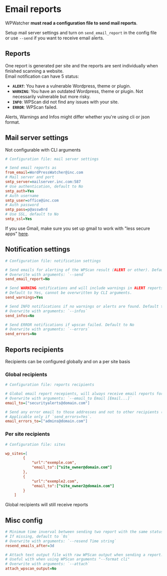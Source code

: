 # Email reports

WPWatcher **must read a configuration file to send mail reports**. 

Setup mail server settings and turn on `send_email_report` in the config file or use `--send` if you want to receive email alerts.

## Reports

One report is generated per site and the reports are sent individually when finished scanning a website.  
Email notification can have 5 status: 

- **`ALERT`**: You have a vulnerable Wordpress, theme or plugin.  
- **`WARNING`**: You have an outdated Wordpress, theme or plugin. Not necessarily vulnerable but more risky.  
- **`INFO`**: WPScan did not find any issues with your site.   
- **`ERROR`**: WPScan failed.   

Alerts, Warnings and Infos might differ whether you're using cli or json format.

## Mail server settings

Not configurable with CLI arguments

```ini
# Configuration file: mail server settings

# Send email reports as
from_email=WordPressWatcher@inc.com
# Mail server and port
smtp_server=mailserver.inc.com:587
# Use authentication, default to No
smtp_auth=Yes
# Auth username
smtp_user=office@inc.com
# Auth password
smtp_pass=p@assw0rd
# Use SSL, default to No
smtp_ssl=Yes
```

If you use Gmail, make sure you set up gmail to work with "less secure apps" [here](https://myaccount.google.com/lesssecureapps?pli=1).  

## Notification settings


```ini
# Configuration file: notification settings

# Send emails for alerting of the WPScan result (ALERT or other). Default to No. 
# Overwrite with arguments: `--send`
send_email_report=No

# Send WARNING notifications and will include warnings in ALERT reports.
# Default to Yes, cannot be overwritten by CLI arguments.
send_warnings=Yes

# Send INFO notifications if no warnings or alerts are found. Default to No
# Overwrite with arguments: `--infos`
send_infos=No

# Send ERROR notifications if wpscan failed. Default to No
# Overwrite with arguments: `--errors`
send_errors=No
```

## Reports recipients

Recipients can be configured globally and on a per site basis

### Global recipients
```ini
# Configuration file: reports recipients

# Global email report recepients, will always receive email reports for all sites.  
# Overwrite with arguments: `--email_to Email [Email...]`
email_to=["securityalerts@domain.com"]

# Send any error email to those addresses and not to other recipients (`email_to` options).  
# Applicable only if `send_errors=Yes`.
email_errors_to=["admins@domain.com"]
```

### Per site recipients
```ini
# Configuration file: sites

wp_sites=[
        {   
            "url":"exemple.com",
            "email_to":["site_owner@domain.com"]
        },
        {   
            "url":"exemple2.com",
            "email_to":["site_owner2@domain.com"]
        }
    ]
```
Global recipients will still receive reports


## Misc config

```ini
# Minimum time inverval between sending two report with the same status.  Examples of valid strings: `8h`, `2d8h5m20s`, `2m4s`
# If missing, default to `0s`
# Overwrite with arguments: `--resend Time string`
resend_emails_after=3d

# Attach text output file with raw WPScan output when sending a report. 
# Useful with when using WPScan arguments "--format cli"
# Overwrite with arguments: `--attach`
attach_wpscan_output=No
```
